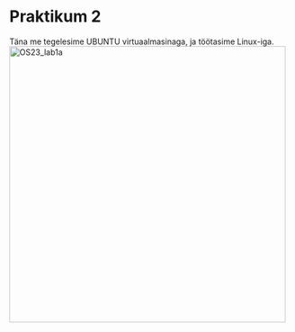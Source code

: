 # Praktikum 2
Täna me tegelesime UBUNTU virtuaalmasinaga, ja töötasime Linux-iga.
<img width="491" alt="OS23_lab1a" src="https://github.com/Voronkov2004/UT-Operatsioon/blob/main/Kuvat%C3%B5mmis%202023-09-18%20190542.png?raw=true">
